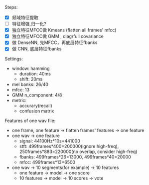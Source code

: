 Steps:
- [x] 频域特征提取
- [ ] 特征增强,归一化?
- [x] 独立特征MFCC做 Kmeans (flatten all frames' mfcc)
- [x] 独立特征MFCC做 GMM , diag/full covariance
- [x] 做 DenseNN, 先MFCC，再底层特征fbanks
- [x] 做 CNN, 底层特征fbanks

Settings:
- window: hamming
  - duration: 40ms
  - shift: 20ms
- mel banks: 26/40
- mfcc: 13
- GMM n_component: 4/8
- metric:
  - accurary(recall)
  - confusion matrix

Features of one wav file:
- one frame, one feature -> flatten frames' features -> one feature
- one wav -> one feature
  - signal: 44100Hz*10s=441000
  - stft: 499frames\*400=200000(ignore high-freq), 250frames\*883=220000(no overlap, consider high-freq)
  - fbanks: 499frames\*26=13000, 499frames\*40=20000
  - mfcc: 499frames*13=6500
- one wav -> 10 segments(for example) -> 10 features
  - one feature -> model -> one score
  - 10 features -> model -> 10 scores -> vote
